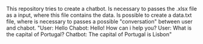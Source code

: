 This repository tries to create a chatbot.
Is necessary to passes the .xlsx file as a input, where this file contains the data.
Is possible to create a data.txt file, where is necessary to passes a possible "conversation" between user and chabot.
"User: Hello
Chabot: Hello! How can i help you?
User: What is the capital of Portugal?
Chatbot: The capital of Portugal is Lisbon"
